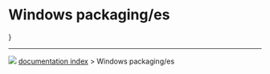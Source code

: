 # Windows packaging/es
}



---
![](images/Right_arrow.png) [documentation index](../README.md) > Windows packaging/es
